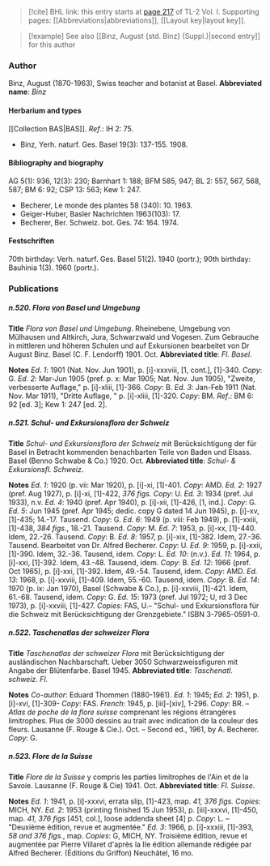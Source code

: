 > [!cite] BHL link: this entry starts at [page 217](https://www.biodiversitylibrary.org/page/33120348) of TL-2 Vol. I.
> Supporting pages: [[Abbreviations|abbreviations]], [[Layout key|layout key]].

> [!example] See also [[Binz, August {std. Binz} (Suppl.)|second entry]] for this author

### Author

Binz, August (1870-1963), Swiss teacher and botanist at Basel. 
**Abbreviated name**: *Binz*

#### Herbarium and types

[[Collection BAS|BAS]].
*Ref*.: IH 2: 75.
- Binz, Yerh. naturf. Ges. Basel 19(3): 137-155. 1908.

#### Bibliography and biography

AG 5(1): 936, 12(3): 230; Barnhart 1: 188; BFM 585, 947; BL 2: 557, 567, 568, 587; BM 6: 92; CSP 13: 563; Kew 1: 247.
- Becherer, Le monde des plantes 58 (340): 10. 1963.
- Geiger-Huber, Basler Nachrichten 1963(103): 17.
- Becherer, Ber. Schweiz. bot. Ges. 74: 164. 1974.

#### Festschriften

70th birthday: Verh. naturf. Ges. Basel 51(2). 1940 (portr.); 90th birthday: Bauhinia 1(3). 1960 (portr.).

### Publications

##### n.520. Flora von Basel und Umgebung

**Title**
*Flora von Basel und Umgebung*. Rheinebene, Umgebung von Mülhausen und Altkirch, Jura, Schwarzwald und Vogesen. Zum Gebrauche in mittleren und höheren Schulen und auf Exkursionen bearbeitet von Dr August Binz. Basel (C. F. Lendorff) 1901. Oct.
**Abbreviated title**: *Fl. Basel*.

**Notes**
*Ed. 1*: 1901 (Nat. Nov. Jun 1901), p. \[i\]-xxxviii, \[1, cont.\], \[1\]-340. *Copy*: G.
*Ed. 2*: Mar-Jun 1905 (pref. p. x: Mar 1905; Nat. Nov. Jun 1905), "Zweite, verbesserte Auflage," p. \[i\]-xliii, \[1\]-366. *Copy*: B.
*Ed. 3*: Jan-Feb 1911 (Nat. Nov. Mar 1911), "Dritte Auflage, " p. \[i\]-xliii, \[1\]-320. *Copy*: BM.
*Ref*.: BM 6: 92 \[ed. 3\]; Kew 1: 247 \[ed. 2\].

##### n.521. Schul- und Exkursionsflora der Schweiz

**Title**
*Schul- und Exkursionsflora der Schweiz* mit Berücksichtigung der für Basel in Betracht kommenden benachbarten Teile von Baden und Elsass. Basel (Benno Schwabe & Co.) 1920. Oct.
**Abbreviated title**: *Schul- & Exkursionsfl. Schweiz*.

**Notes**
*Ed. 1*: 1920 (p. vii: Mar 1920), p. \[i\]-xi, \[1\]-401. *Copy*: AMD.
*Ed. 2*: 1927 (pref. Aug 1927), p. \[i\]-xi, \[1\]-422, *376 figs. Copy*: U.
*Ed. 3*: 1934 (pref. Jul 1933), n.v.
*Ed. 4*: 1940 (pref. Apr 1940), p. \[i\]-xii, \[1\]-426, \[1, ind.\]. *Copy*: G.
*Ed. 5*: Jun 1945 (pref. Apr 1945; dedic. copy G dated 14 Jun 1945), p. \[i\]-xv, \[1\]-435; 14.-17. Tausend. *Copy*: G.
*Ed. 6*: 1949 (p. viii: Feb 1949), p. \[1\]-xxiii, \[1\]-438, *384 figs*., 18.-21. Tausend. *Copy*: M.
*Ed. 7*: 1953, p. \[i\]-xx, \[1\]-440. Idem, 22.-26. Tausend. *Copy*: B.
*Ed. 8*: 1957, p. \[i\]-xix, \[1\]-382. Idem, 27.-36. Tausend. Bearbeitet von Dr. Alfred Becherer. *Copy*: U.
*Ed. 9*: 1959, p. \[i\]-xxii, \[1\]-390. Idem, 32.-36. Tausend, idem. *Copy*: L.
*Ed. 10*: (n.v.).
*Ed. 11*: 1964, p. \[i\]-xxi, \[1\]-392. Idem, 43.-48. Tausend, idem. *Copy*: B.
*Ed. 12*: 1966 (pref. Oct 1965), p. \[i\]-xxi, \[1\]-392. Idem, 49.-54. Tausend, idem. *Copy*: AMD.
*Ed. 13*: 1968, p. \[i\]-xxviii, \[1\]-409. Idem, 55.-60. Tausend, idem. *Copy*: B.
*Ed. 14*: 1970 (p. ix: Jan 1970), Basel (Schwabe & Co.), p. \[i\]-xxviii, \[1\]-421. Idem, 61.-68. Tausend, idem. *Copy*: G.
*Ed. 15*: 1973 (pref. Jul 1972; U, rd 3 Dec 1973), p. \[i\]-xxviii, \[1\]-427. *Copies*: FAS, U.– "Schul- und Exkursionsflora für die Schweiz mit Berücksichtigung der Grenzgebiete." ISBN 3-7965-0591-0.

##### n.522. Taschenatlas der schweizer Flora

**Title**
*Taschenatlas der schweizer Flora* mit Berücksichtigung der ausländischen Nachbarschaft. Ueber 3050 Schwarzweissfiguren mit Angabe der Blütenfarbe. Basel 1945.
**Abbreviated title**: *Taschenatl. schweiz. Fl.*

**Notes**
*Co-author*: Eduard Thommen (1880-1961).
*Ed. 1*: 1945; *Ed. 2*: 1951, p. \[i\]-xvi, \[1\]-309- *Copy*: FAS.
*French*: 1945, p. \[iii\]-\[xiv\], 1-296. *Copy*: BR. – *Atlas de poche de la flore suisse* comprenant les régions étrangères limitrophes. Plus de 3000 dessins au trait avec indication de la couleur des fleurs. Lausanne (F. Rouge & Cie.). Oct. – Second ed., 1961, by A. Becherer. *Copy*: G.

##### n.523. Flore de la Suisse

**Title**
*Flore de la Suisse* y compris les parties limitrophes de l'Ain et de la Savoie. Lausanne (F. Rouge & Cie) 1941. Oct.
**Abbreviated title**: *Fl. Suisse*.

**Notes**
*Ed. 1*: 1941, p. \[i\]-xxxvi, errata slip, \[1\]-423, map. *41, 376 figs. Copies*: MICH, NY.
*Ed. 2*: 1953 (printing finished 15 Jun 1953), p. \[iii\]-xxxvi, \[1\]-450, map. *41, 376 figs* \[451, col.\], loose addenda sheet \[4\] p. *Copy*: L. – "Deuxième édition, revue et augmentée."
*Ed. 3*: 1966, p. \[i\]-xxxiii, \[1\]-393, *58 and 376 figs*., map. *Copies*: G, MICH, NY. Troisième édition, revue et augmentée par Pierre Villaret d'après la IIe édition allemande rédigée par Alfred Becherer. (Éditions du Griffon) Neuchâtel, 16 mo.

